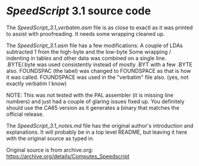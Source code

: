 # *SpeedScript* 3.1 source code
The *SpeedScript_3.1_verbatim.asm* file is as close to exactl as it was printed
to assist with proofreading.  It needs some wrapping cleaned up.

The *SpeedScript_3.1.asm* file has a few modifications:
 A couple of LDAs subtracted 1 from the high-byte and the low-byte 
 Some wrapping / indenting in tables and other data was combined on a single line. 
 .BYTE/.byte was used consistently instead of mostly .BYT with a few .BYTE also.
 FOUNDSPAC (the label) was changed to FOUNDSPACE as that is how it was called.
 FOUNDSPACE was used in the "verbatim" file also. (yes, not exactly verbatim I know)

NOTE: This was not tested with the PAL assembler (it is missing line numbers)
and just had a couple of glaring issues fixed up.  You definitely should use
the CA65 version as it generates a binary that matches the official release.

The *SpeedScript_3.1_notes.md* file has the original author's introduction and
explanations.  It will probably be in a top level README, but leaving it here
with the original source as typed in.

Original source is from archive.org:
https://archive.org/details/Computes_Speedscript

